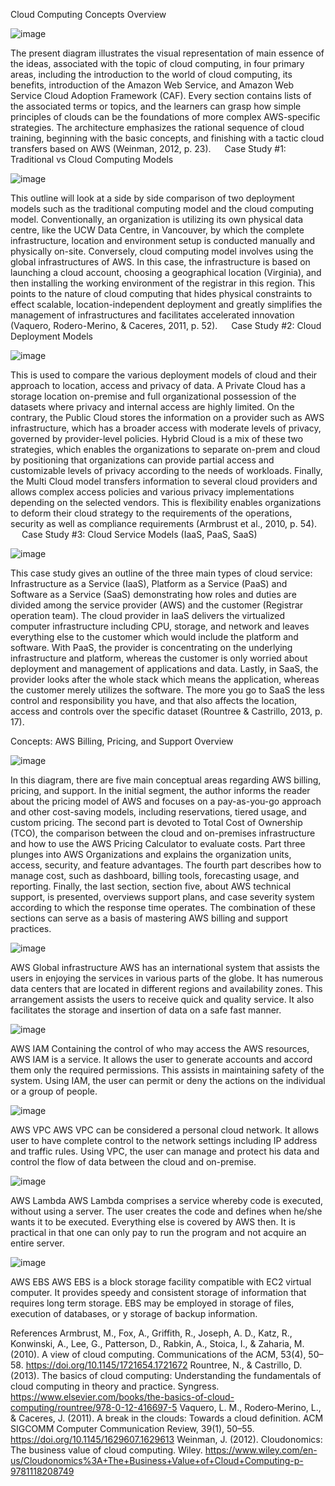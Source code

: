 Cloud Computing Concepts Overview

![image](https://github.com/user-attachments/assets/65435caf-df6b-4b92-8c4a-a2c51de48a9d)

The present diagram illustrates the visual representation of main essence of the ideas, associated with the topic of cloud computing, in four primary areas, including the introduction to the world of cloud computing, its benefits, introduction of the Amazon Web Service, and Amazon Web Service Cloud Adoption Framework (CAF). Every section contains lists of the associated terms or topics, and the learners can grasp how simple principles of clouds can be the foundations of more complex AWS-specific strategies. The architecture emphasizes the rational sequence of cloud training, beginning with the basic concepts, and finishing with a tactic cloud transfers based on AWS (Weinman, 2012, p. 23).
 
Case Study #1: Traditional vs Cloud Computing Models

![image](https://github.com/user-attachments/assets/1bff1481-86c0-45a4-97f8-7cdfc11972ba)

This outline will look at a side by side comparison of two deployment models such as the traditional computing model and the cloud computing model. Conventionally, an organization is utilizing its own physical data centre, like the UCW Data Centre, in Vancouver, by which the complete infrastructure, location and environment setup is conducted manually and physically on-site. Conversely, cloud computing model involves using the global infrastructures of AWS. In this case, the infrastructure is based on launching a cloud account, choosing a geographical location (Virginia), and then installing the working environment of the registrar in this region. This points to the nature of cloud computing that hides physical constraints to effect scalable, location-independent deployment and greatly simplifies the management of infrastructures and facilitates accelerated innovation (Vaquero, Rodero-Merino, & Caceres, 2011, p. 52).
 
Case Study #2: Cloud Deployment Models

![image](https://github.com/user-attachments/assets/d58640d3-9166-42d7-abd3-2342c9b55555)

This is used to compare the various deployment models of cloud and their approach to location, access and privacy of data. A Private Cloud has a storage location on-premise and full organizational possession of the datasets where privacy and internal access are highly limited. On the contrary, the Public Cloud stores the information on a provider such as AWS infrastructure, which has a broader access with moderate levels of privacy, governed by provider-level policies. Hybrid Cloud is a mix of these two strategies, which enables the organizations to separate on-prem and cloud by positioning that organizations can provide partial access and customizable levels of privacy according to the needs of workloads. Finally, the Multi Cloud model transfers information to several cloud providers and allows complex access policies and various privacy implementations depending on the selected vendors. This is flexibility enables organizations to deform their cloud strategy to the requirements of the operations, security as well as compliance requirements (Armbrust et al., 2010, p. 54).
 
Case Study #3: Cloud Service Models (IaaS, PaaS, SaaS)

![image](https://github.com/user-attachments/assets/d256559f-9ec6-4746-8199-51f23ec5338f)
 
This case study gives an outline of the three main types of cloud service: Infrastructure as a Service (IaaS), Platform as a Service (PaaS) and Software as a Service (SaaS) demonstrating how roles and duties are divided among the service provider (AWS) and the customer (Registrar operation team). The cloud provider in IaaS delivers the virtualized computer infrastructure including CPU, storage, and network and leaves everything else to the customer which would include the platform and software. With PaaS, the provider is concentrating on the underlying infrastructure and platform, whereas the customer is only worried about deployment and management of applications and data. Lastly, in SaaS, the provider looks after the whole stack which means the application, whereas the customer merely utilizes the software. The more you go to SaaS the less control and responsibility you have, and that also affects the location, access and controls over the specific dataset (Rountree & Castrillo, 2013, p. 17).

Concepts: AWS Billing, Pricing, and Support Overview

![image](https://github.com/user-attachments/assets/851b4524-775f-428c-9e8b-a43be38a997d)
 
In this diagram, there are five main conceptual areas regarding AWS billing, pricing, and support. In the initial segment, the author informs the reader about the pricing model of AWS and focuses on a pay-as-you-go approach and other cost-saving models, including reservations, tiered usage, and custom pricing. The second part is devoted to Total Cost of Ownership (TCO), the comparison between the cloud and on-premises infrastructure and how to use the AWS Pricing Calculator to evaluate costs. Part three plunges into AWS Organizations and explains the organization units, access, security, and feature advantages. The fourth part describes how to manage cost, such as dashboard, billing tools, forecasting usage, and reporting. Finally, the last section, section five, about AWS technical support, is presented, overviews support plans, and case severity system according to which the response time operates. The combination of these sections can serve as a basis of mastering AWS billing and support practices.


![image](https://github.com/user-attachments/assets/0d2ab652-1831-4151-a537-c3192056f921)



AWS Global infrastructure 
AWS has an international system that assists the users in enjoying the services in various parts of the globe. It has numerous data centers that are located in different regions and availability zones. This arrangement assists the users to receive quick and quality service. It also facilitates the storage and insertion of data on a safe fast manner.
 
![image](https://github.com/user-attachments/assets/2794e5aa-2093-4e1c-ac23-d3a376ee0281)


AWS IAM 
Containing the control of who may access the AWS resources, AWS IAM is a service. It allows the user to generate accounts and accord them only the required permissions. This assists in maintaining safety of the system. Using IAM, the user can permit or deny the actions on the individual or a group of people.

![image](https://github.com/user-attachments/assets/e1aceacc-9541-42c7-9c27-4bf637a6878a)


AWS VPC
AWS VPC can be considered a personal cloud network. It allows user to have complete control to the network settings including IP address and traffic rules. Using VPC, the user can manage and protect his data and control the flow of data between the cloud and on-premise.

![image](https://github.com/user-attachments/assets/b78198fd-642b-4b78-88aa-0ec0b8dcd0ef)

 
AWS Lambda 
AWS Lambda comprises a service whereby code is executed, without using a server. The user creates the code and defines when he/she wants it to be executed. Everything else is covered by AWS then. It is practical in that one can only pay to run the program and not acquire an entire server.
 
![image](https://github.com/user-attachments/assets/013aee48-ca24-4890-ab26-434aeee9b1b1)


AWS EBS
AWS EBS is a block storage facility compatible with EC2 virtual computer. It provides speedy and consistent storage of information that requires long term storage. EBS may be employed in storage of files, execution of databases, or y storage of backup information.

 






References
Armbrust, M., Fox, A., Griffith, R., Joseph, A. D., Katz, R., Konwinski, A., Lee, G., Patterson, D., Rabkin, A., Stoica, I., & Zaharia, M. (2010). A view of cloud computing. Communications of the ACM, 53(4), 50–58. https://doi.org/10.1145/1721654.1721672
Rountree, N., & Castrillo, D. (2013). The basics of cloud computing: Understanding the fundamentals of cloud computing in theory and practice. Syngress. https://www.elsevier.com/books/the-basics-of-cloud-computing/rountree/978-0-12-416697-5
Vaquero, L. M., Rodero‐Merino, L., & Caceres, J. (2011). A break in the clouds: Towards a cloud definition. ACM SIGCOMM Computer Communication Review, 39(1), 50–55. https://doi.org/10.1145/1629607.1629613
Weinman, J. (2012). Cloudonomics: The business value of cloud computing. Wiley. https://www.wiley.com/en-us/Cloudonomics%3A+The+Business+Value+of+Cloud+Computing-p-9781118208749
